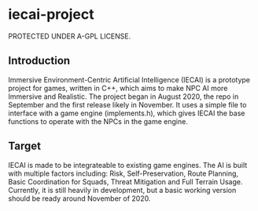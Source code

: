 # iecai-project
PROTECTED UNDER A-GPL LICENSE.
## Introduction
Immersive Environment-Centric Artificial Intelligence (IECAI) is a prototype project for games, written in C++, which aims to make NPC AI more Immersive and Realistic. The project began in August 2020, the repo in September and the first release likely in November. It uses a simple file to interface with a game engine (implements.h), which gives IECAI the base functions to operate with the NPCs in the game engine.

## Target
IECAI is made to be integrateable to existing game engines. The AI is built with multiple factors including: Risk, Self-Preservation, Route Planning, Basic Coordination for Squads, Threat Mitigation and Full Terrain Usage. Currently, it is still heavily in development, but a basic working version should be ready around November of 2020.
